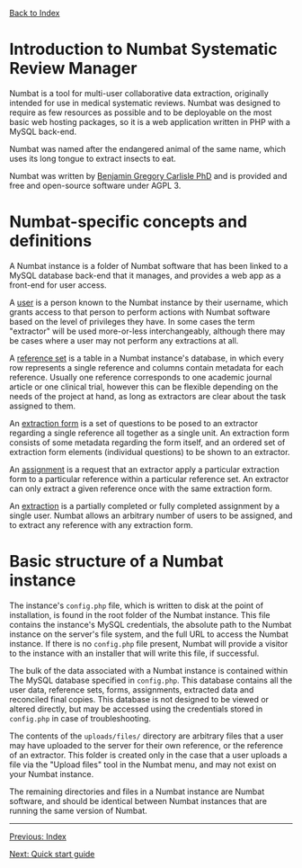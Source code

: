 [Back to Index](README.md)

# Introduction to Numbat Systematic Review Manager

Numbat is a tool for multi-user collaborative data extraction,
originally intended for use in medical systematic reviews. Numbat was
designed to require as few resources as possible and to be deployable
on the most basic web hosting packages, so it is a web application
written in PHP with a MySQL back-end.

Numbat was named after the endangered animal of the same name, which
uses its long tongue to extract insects to eat.

Numbat was written by [Benjamin Gregory Carlisle
PhD](https://bgcarlisle.com) and is provided and free and open-source
software under AGPL 3.

# Numbat-specific concepts and definitions

A Numbat instance is a folder of Numbat software that has been linked
to a MySQL database back-end that it manages, and provides a web app
as a front-end for user access.

A [user](users.md) is a person known to the Numbat instance by their
username, which grants access to that person to perform actions with
Numbat software based on the level of privileges they have. In some
cases the term "extractor" will be used more-or-less interchangeably,
although there may be cases where a user may not perform any
extractions at all.

A [reference set](references.md) is a table in a Numbat instance's
database, in which every row represents a single reference and columns
contain metadata for each reference. Usually one reference corresponds
to one academic journal article or one clinical trial, however this
can be flexible depending on the needs of the project at hand, as long
as extractors are clear about the task assigned to them.

An [extraction form](forms.md) is a set of questions to be posed to an
extractor regarding a single reference all together as a single
unit. An extraction form consists of some metadata regarding the form
itself, and an ordered set of extraction form elements (individual
questions) to be shown to an extractor.

An [assignment](assignments.md) is a request that an extractor apply a
particular extraction form to a particular reference within a
particular reference set. An extractor can only extract a given
reference once with the same extraction form.

An [extraction](extractions.md) is a partially completed or fully
completed assignment by a single user. Numbat allows an arbitrary
number of users to be assigned, and to extract any reference with any
extraction form.

# Basic structure of a Numbat instance

The instance's `config.php` file, which is written to disk at the
point of installation, is found in the root folder of the Numbat
instance. This file contains the instance's MySQL credentials, the
absolute path to the Numbat instance on the server's file system, and
the full URL to access the Numbat instance. If there is no
`config.php` file present, Numbat will provide a visitor to the
instance with an installer that will write this file, if successful.

The bulk of the data associated with a Numbat instance is contained
within The MySQL database specified in `config.php`. This database
contains all the user data, reference sets, forms, assignments,
extracted data and reconciled final copies. This database is not
designed to be viewed or altered directly, but may be accessed using
the credentials stored in `config.php` in case of troubleshooting.

The contents of the `uploads/files/` directory are arbitrary files
that a user may have uploaded to the server for their own reference,
or the reference of an extractor. This folder is created only in the
case that a user uploads a file via the "Upload files" tool in the
Numbat menu, and may not exist on your Numbat instance.

The remaining directories and files in a Numbat instance are Numbat
software, and should be identical between Numbat instances that are
running the same version of Numbat.

---

[Previous: Index](README.md)

[Next: Quick start guide](quick-start.md)
